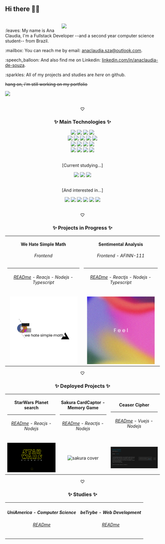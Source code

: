 <div>
  <h2>Hi there 👋🏿</h2>
  </br>
  <img width="320px" align="right" atl="good" src="https://media.giphy.com/media/11ISwbgCxEzMyY/giphy.gif">
  <p>:leaves: My name is Ana Claudia, I'm a Fullstack Developer --and a second year computer science student-- from Brazil.</p>
  <p>:mailbox: You can reach me by email: <a target="_blank" href=mailto:anaclaudia.sza@outlook.com?subject=subject-Hi!>anaclaudia.sza@outlook.com</a>.</p>
  <p>:speech_balloon: And also find me on Linkedin: <a align="center" href="https://www.linkedin.com/in/anaclaudia-de-souza"> linkedin.com/in/anaclaudia-de-souza</a>.</p>
  <p>:sparkles: All of my projects and studies are <i>here</i> on github.</p>
  <p><del>hang on, i'm still working on my portfolio</del></p>
  <img src="https://img.shields.io/badge/OS-Linux-informational?logo=linux&logoColor=white">
</div>
<br/>
<p align="center">♡</p>
<div align="center">
  <h3> ✨ Main Technologies ✨ </h3>
  <img src="https://img.shields.io/badge/-Nodejs-black?style=flat-square&logo=nodedotjs">
  <img src="https://img.shields.io/badge/-JavaScript-black?style=flat-square&logo=javascript">
  <img src="https://img.shields.io/badge/-Typescript-black?style=flat-square&logo=typescript">
  <img src="https://img.shields.io/badge/-Python-black?style=flat-square&logo=python">
  <br/>
  <img src="https://img.shields.io/badge/-Docker-black?style=flat-square&logo=docker">
  <img src="https://img.shields.io/badge/-React-black?style=flat-square&logo=react">
  <img src="https://img.shields.io/badge/-Vue.js-black?style=flat-square&logo=vuedotjs">
  <img src="https://img.shields.io/badge/-Axios-black?style=flat-square&logo=axios">
  <img src="https://img.shields.io/badge/-Swagger-black?style=flat-square&logo=swagger">
  <br/>
  <img src="https://img.shields.io/badge/-MySQL-black?style=flat-square&logo=mysql">
  <img src="https://img.shields.io/badge/-MongoDB-black?style=flat-square&logo=mongodb">
  <img src="https://img.shields.io/badge/-PostgreSQL-black?style=flat-square&logo=postgresql">
  <img src="https://img.shields.io/badge/-Express-black?style=flat-square&logo=express">
  <br />
  <img src="https://img.shields.io/badge/-Jest-black?style=flat-square&logo=jest">
  <img src="https://img.shields.io/badge/-Pytest-black?style=flat-square&logo=pytest">
  <img src="https://img.shields.io/badge/-Mocha-black?style=flat-square&logo=mocha">
  <img src="https://img.shields.io/badge/-Chai-black?style=flat-square&logo=chai">
 </div>
 <br/>
 <div align="center">
  <p> [Current studying...]</p>
  <img src="https://img.shields.io/badge/-C++-black?style=flat-square&logo=cplusplus">
  <img src="https://img.shields.io/badge/-Java-black?style=flat-square&logo=java">
  <img src="https://img.shields.io/badge/-Spring%20Boot%20-black?style=flat-square&logo=springboot">
</div>
<br/>
<div align="center">
  <p> [And interested in...]</p>
  <img src="https://img.shields.io/badge/-AmazonAWS-black?style=flat-square&logo=amazonaws">
  <img src="https://img.shields.io/badge/-Redis-black?style=flat-square&logo=redis">
  <img src="https://img.shields.io/badge/-Ruby%20On%20Rails-black?style=flat-square&logo=rubyonrails">
  <img src="https://img.shields.io/badge/-Django-black?style=flat-square&logo=django">
  <img src="https://img.shields.io/badge/-Next.js-black?style=flat-square&logo=nextdotjs">
  <img src="https://img.shields.io/badge/-Go-black?style=flat-square&logo=go">
</div>
<br/>
<p align="center">♡</p>
<div align="center">
  <h3> ✨ Projects in Progress ✨ </h3>
  <table>
  <tr>
     <th>
      <p>We Hate Simple Math</p>
       <h6>Frontend</h6>
      <hr/>
      <h6><a href="https://github.com/itscacauinpt/we-hate-simple-math#readme">READme</a> - Reacjs - Nodejs - Typescript</h6>
    </th>
    <th>
      <p>Sentimental Analysis</p>
      <h6>Frontend - AFINN-111</h6>
      <hr/>
      <h6><a href="https://github.com/itscacauinpt/sentimental-analysis#readme">READme</a> - Reactjs - Nodejs - Typescript</h6>
    </th>
  </tr>
  <tr>
    <td align="center">
      <img src="https://raw.githubusercontent.com/itscacauinpt/itscacauinpt/media/math.cover.png" alt="math anxiety cover" width="220px">
    </td>
    <td align="center">
      <img src="https://raw.githubusercontent.com/itscacauinpt/itscacauinpt/media/feeling-cvr.png" alt="cover feel" width="220px">
    </td>
  </tr>
</table>
  <p align="center">♡</p>
  <h3> ✨ Deployed Projects ✨ </h3>
<table>
  <tr>
     <th>
      <p>StarWars Planet search</p>
      <hr/>
      <h6><a href="github.com/itscacauinpt/starwars-planet-search#readme">READme</a> - Reacjs - Nodejs</h6>
    </th>
    <th>
      <p>Sakura CardCaptor - Memory Game</p>
      <hr/>
      <h6><a href="https://github.com/itscacauinpt/sakura-memorygame#readme">READme</a> - Reactjs - Nodejs</h6>
    </th>
    <th>
      <p>Ceaser Cipher</p>
      <hr/>
      <h6><a href="https://github.com/itscacauinpt/caesercipher#readme">READme</a> - Vuejs - Nodejs</h6>
    </th>
  </tr>
  <tr>
    <td align="center">
      <img src="https://github.com/itscacauinpt/starwars-planet-search/blob/main/starwars-preview.png" alt="star wars cover" width="280px">
    </td>
    <td align="center">
      <img src="https://github.com/itscacauinpt/sakura-memorygame/blob/main-prod/assets/sakura-menu.png" alt="sakura cover" width="280px">
    </td>
    <td align="center">
      <img src="https://raw.githubusercontent.com/itscacauinpt/itscacauinpt/media/caesercipher-cover.png" alt="caeser cipher cover" width="280px">
    </td>
  </tr>
 </table>
  <p align="center">♡</p>
  <h3> ✨ Studies ✨ </h3>
  <table>
    <tr>
      <th>
        <h5>UniAmerica - Computer Science</h5>
        <h6><a href="https://github.com/itscacauinpt/super-cuddly-computer-science">READme</a></h6>
      </th>
      <th>
        <h5>beTrybe - Web Development</h5>
        <h6><a href="https://github.com/itscacauinpt/super-duper-trybe">READme</a></h6>
      </th>
  </table>
</div>
<!-- <img src="http://github-readme-streak-stats.herokuapp.com?user=itscacauinpt&theme=highcontrast&locale=pt-br" > -->
